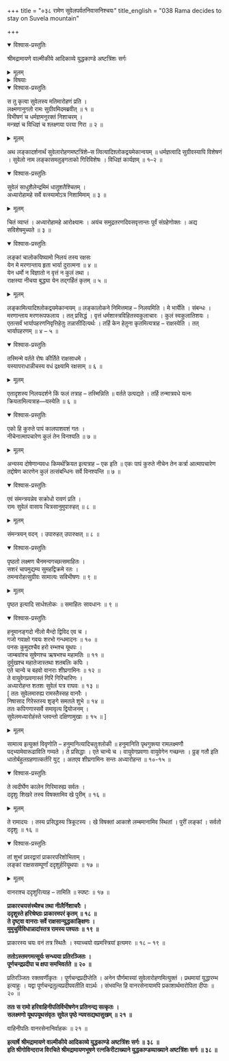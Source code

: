 +++
title = "०३८ रामेण सुवेलपर्वतनिवासनिश्चयः"
title_english = "038 Rama decides to stay on Suvela mountain"

+++

<details open><summary>विश्वास-प्रस्तुतिः</summary>

श्रीमद्रामायणे वाल्मीकीये आदिकाव्ये युद्धकाण्डे अष्टत्रिंशः सर्गः
</details>

<details><summary>मूलम्</summary>

श्रीमद्रामायणे वाल्मीकीये आदिकाव्ये युद्धकाण्डे अष्टत्रिंशः सर्गः
</details>

<details><summary>विषयाः</summary>

सूर्येणास्ताचलारोहणे रामेण सुग्रीवादिभिः सह लङ्कावलोकनाय सुवेलाचलारोहणम् ॥ १ ॥

</details>

<details open><summary>विश्वास-प्रस्तुतिः</summary>

स तु कृत्वा सुवेलस्य मतिमारोहणं प्रति ।  
लक्ष्मणानुगतो रामः सुग्रीवमिदमब्रवीत् ॥ १ ॥  
विभीषणं च धर्मज्ञमनुरक्तं निशाचरम् ।  
मन्त्रज्ञं च विधिज्ञं च श्लक्ष्णया परया गिरा ॥ २ ॥
</details>

<details><summary>मूलम्</summary>

स तु कृत्वा सुवेलस्य मतिमारोहणं प्रति ।  
लक्ष्मणानुगतो रामः सुग्रीवमिदमब्रवीत् ॥ १ ॥  
विभीषणं च धर्मज्ञमनुरक्तं निशाचरम् ।  
मन्त्रज्ञं च विधिज्ञं च श्लक्ष्णया परया गिरा ॥ २ ॥
</details>

अथ लङ्कादर्शनार्थं सुवेलारोहणमष्टत्रिंशे–स त्वित्यादिश्लोकद्वयमेकान्वयम् ॥ धर्मज्ञत्वादि सुग्रीवस्यापि विशेषणं । सुवेलो नाम लङ्कासमतुङ्गताको गिरिविशेषः । विधिज्ञं कार्यज्ञम् ॥ १–२ ॥

<details open><summary>विश्वास-प्रस्तुतिः</summary>

सुवेलं साधुशैलेन्द्रमिमं धातुशतैश्चितम् ।  
अध्यारोहामहे सर्वे वत्स्यामोऽत्र निशामिमाम् ॥ ३ ॥
</details>

<details><summary>मूलम्</summary>

सुवेलं साधुशैलेन्द्रमिमं धातुशतैश्चितम् ।  
अध्यारोहामहे सर्वे वत्स्यामोऽत्र निशामिमाम् ॥ ३ ॥
</details>

चितं व्याप्तं । अध्यारोहामहे आरोक्ष्यामः । अयंच समुद्रतरणदिवसवृत्तान्तः पूर्वं संग्रहेणोक्तः । अद्य सविशेषमुच्यते ॥ ३ ॥

<details open><summary>विश्वास-प्रस्तुतिः</summary>

लङ्कां चालोकयिष्यामो निलयं तस्य रक्षसः   
येन मे मरणान्ताय हृता भार्या दुरात्मना ॥ ४ ॥  
येन धर्मो न विज्ञातो न वृत्तं न कुलं तथा ।  
राक्षस्या नीचया बुद्ध्या येन तद्गर्हितं कृतम् ॥ ५ ॥
</details>

<details><summary>मूलम्</summary>

लङ्कां चालोकयिष्यामो निलयं तस्य रक्षसः   
येन मे मरणान्ताय हृता भार्या दुरात्मना ॥ ४ ॥  
येन धर्मो न विज्ञातो न वृत्तं न कुलं तथा ।  
राक्षस्या नीचया बुद्ध्या येन तद्गर्हितं कृतम् ॥ ५ ॥
</details>

लङ्कामित्यादिश्लोकद्वयमेकान्वयम् ॥ लङ्कालोकने निमित्तमाह – निलयमिति । मे भार्येति । संबन्धः । मरणान्ताय मरणरूपफलाय । तत् प्रसिद्धं । वृत्तं धर्मशास्त्रविहितस्वकुलाचारः । कुलं स्वकुलातिशयः । एतत्सर्वं भार्यापहरणनिवृत्तिहेतुः तन्नासीदित्यर्थः । तर्हि केन हेतुना कृतमित्यत्राह – राक्षस्येति । तत् भार्यापहरणम् ॥ ४ – ५ ॥

<details open><summary>विश्वास-प्रस्तुतिः</summary>

तस्मिन्मे वर्तते रोषः कीर्तिते राक्षसाधमे ।  
यस्यापराधान्नीचस्य वधं द्रक्ष्यामि रक्षसाम् ॥ ६ ॥
</details>

<details><summary>मूलम्</summary>

तस्मिन्मे वर्तते रोषः कीर्तिते राक्षसाधमे ।  
यस्यापराधान्नीचस्य वधं द्रक्ष्यामि रक्षसाम् ॥ ६ ॥
</details>

एतादृशस्य निलयदर्शने किं फलं तत्राह – तस्मिन्निति ॥ वर्तते उत्पद्यते । तर्हि तन्मात्रवधे यत्नः क्रियतामित्यत्राह—यस्येति ॥ ६ ॥

<details open><summary>विश्वास-प्रस्तुतिः</summary>

एको हि कुरुते पापं कालपाशवशं गतः ।  
नीचेनात्मापचारेण कुलं तेन विनश्यति ॥ ७ ॥
</details>

<details><summary>मूलम्</summary>

एको हि कुरुते पापं कालपाशवशं गतः ।  
नीचेनात्मापचारेण कुलं तेन विनश्यति ॥ ७ ॥
</details>

अन्यस्य दोषेणान्यवधः किमर्थक्रियत इत्यत्राह – एक इति ॥ एकः पापं कुरुते नीचेन तेन कर्त्रा आत्मापचारेण तद्दोषेण कारणेन कुलं तत्संबन्धिनः सर्वे विनश्यन्ति ॥ ७ ॥

<details open><summary>विश्वास-प्रस्तुतिः</summary>

एवं संमन्त्रयन्नेव सक्रोधो रावणं प्रति ।  
रामः सुवेलं वासाय चित्रसानुमुपारुहत् ॥ ८ ॥
</details>

<details><summary>मूलम्</summary>

एवं संमन्त्रयन्नेव सक्रोधो रावणं प्रति ।  
रामः सुवेलं वासाय चित्रसानुमुपारुहत् ॥ ८ ॥
</details>

संमन्त्रयन् वदन् । उपारुहत् उपारुक्षत् ॥ ८ ॥

<details open><summary>विश्वास-प्रस्तुतिः</summary>

पृष्ठतो लक्ष्मण चैनमन्वगच्छत्समाहितः ।  
सशरं चापमुद्यम्य सुमहद्विक्रमे रतः ।  
तमन्वरोहत्सुग्रीवः सामात्यः सविभीषणः ॥ ९ ॥
</details>

<details><summary>मूलम्</summary>

पृष्ठतो लक्ष्मण चैनमन्वगच्छत्समाहितः ।  
सशरं चापमुद्यम्य सुमहद्विक्रमे रतः ।  
तमन्वरोहत्सुग्रीवः सामात्यः सविभीषणः ॥ ९ ॥
</details>

पृष्ठत इत्यादि सार्धश्लोकः ॥ समाहितः सावधानः ॥ ९ ॥

<details open><summary>विश्वास-प्रस्तुतिः</summary>

हनूमानङ्गदो नीलो मैन्दो द्विविद एव च ।  
गजो गवाक्षो गवयः शरभो गन्धमादनः ॥ १० ॥  
पनसः कुमुदश्चैव हरो रम्भश्च यूथपः ।  
जाम्बवांश्च सुषेणश्च ऋषभश्च महामतिः ॥ ११ ॥  
दुर्मुखश्च महातेजास्तथा शतबलिः कपिः ।  
एते चान्ये च बहवो वानराः शीघ्रगामिनः ॥ १२ ॥  
ते वायुवेगप्रवणास्तं गिरिं गिरिचारिणः ।  
अध्यारोहन्त शतशः सुवेलं यत्र राघवः ॥ १३ ॥  
\[ ततः सुवेलमारुह्य रामस्तैस्सह वानरैः ।  
निषासाद गिरेस्तस्य शृङ्गे समतले शुभे ॥ १४ ॥  
ततः कपिगणास्सर्वे समावृत्य द्वियोजनम् ।  
सुवेलमध्यारोहंस्ते प्लवन्तो दक्षिणामुखाः ॥ १५ ॥ \]
</details>

<details><summary>मूलम्</summary>

हनूमानङ्गदो नीलो मैन्दो द्विविद एव च ।  
गजो गवाक्षो गवयः शरभो गन्धमादनः ॥ १० ॥  
पनसः कुमुदश्चैव हरो रम्भश्च यूथपः ।  
जाम्बवांश्च सुषेणश्च ऋषभश्च महामतिः ॥ ११ ॥  
दुर्मुखश्च महातेजास्तथा शतबलिः कपिः ।  
एते चान्ये च बहवो वानराः शीघ्रगामिनः ॥ १२ ॥  
ते वायुवेगप्रवणास्तं गिरिं गिरिचारिणः ।  
अध्यारोहन्त शतशः सुवेलं यत्र राघवः ॥ १३ ॥  
\[ ततः सुवेलमारुह्य रामस्तैस्सह वानरैः ।  
निषासाद गिरेस्तस्य शृङ्गे समतले शुभे ॥ १४ ॥  
ततः कपिगणास्सर्वे समावृत्य द्वियोजनम् ।  
सुवेलमध्यारोहंस्ते प्लवन्तो दक्षिणामुखाः ॥ १५ ॥ \]
</details>

सामात्य इत्युक्तं विवृणोति – हनुमानित्यादिचतुःश्लोकी ॥ हनुमानिति पृथगुक्त्या रामलक्ष्मणौ पद्भ्यामेवारूढाविति गम्यते । ते प्रसिद्धाः । एते चान्ये च । वायुवेगप्रवणाः वायुवेगेन गच्छन्तः । प्रुङ् गतौ इति धातोर्बहुलग्रहणात्कर्तरि युट् । अतएव शीघ्रगामिनः सन्तः अध्यारोहन्त ॥ १०-१५ ॥

<details open><summary>विश्वास-प्रस्तुतिः</summary>

ते त्वदीर्घेण कालेन गिरिमारुह्य सर्वतः ।  
ददृशुः शिखरे तस्य विषक्तामिव खे पुरीम् ॥ १६ ॥
</details>

<details><summary>मूलम्</summary>

ते त्वदीर्घेण कालेन गिरिमारुह्य सर्वतः ।  
ददृशुः शिखरे तस्य विषक्तामिव खे पुरीम् ॥ १६ ॥
</details>

ते रामादयः । तस्य प्रसिद्धस्य त्रिकूटस्य । खे विषक्तां आकाशे लम्बमानामिव स्थितां । पुरीं लङ्कां । सर्वतो ददृशुः ॥ १६ ॥

<details open><summary>विश्वास-प्रस्तुतिः</summary>

तां शुभां प्रवरद्वारां प्राकारपरिशोभिताम् ।  
लङ्कां राक्षससम्पूर्णां ददृशुर्हरियूथपाः ॥ १७ ॥
</details>

<details><summary>मूलम्</summary>

तां शुभां प्रवरद्वारां प्राकारपरिशोभिताम् ।  
लङ्कां राक्षससम्पूर्णां ददृशुर्हरियूथपाः ॥ १७ ॥
</details>

वानराश्च ददृशुरित्याह – तामिति ॥ स्पष्टः ॥ १७ ॥



**प्राकारचयसंस्थैश्च तथा नीलैर्निशाचरैः ।  
ददृशुस्ते हरिश्रेष्ठाः प्राकारमपरं कृतम् ॥ १८ ॥  
ते दृष्ट्वा वानराः सर्वे राक्षसान्युद्धकाङ्क्षिणः ।  
मुमुचुर्विविधान्नादांस्तत्र रामस्य पश्यतः ॥** **१९** **॥**

प्राकारस्य चयः वनं तत्र स्थितैः । स्याच्चयो वप्रमस्त्रियां इत्यमरः ॥ १८ – १९ ॥



**ततोऽस्तमगमत्सूर्यः सन्ध्यया प्रतिरञ्जितः** **।  
पूर्णचन्द्रप्रदीपा च क्षपा समभिवर्तते** **॥** **२०** **॥**

प्रतिरञ्जितः रक्तवर्णीकृतः । पूर्णचन्द्रप्रदीप्तेति । अनेन पौर्णमास्यां सुवेलारोहणमित्युक्तं । प्रथमायां युद्धारम्भ इत्याहुः । यद्वा पूर्णचन्द्रतुल्यप्रदीपवतीति वाऽर्थः । संभवन्ति हि वानरसेनायामपि प्रकाशार्थमारोपिता दीपाः ॥ २० ॥



**ततः स रामो हरिवाहिनीपतिर्विभीषणेन प्रतिनन्द्य सत्कृतः** **।  
सलक्ष्मणो यूथपयूथसंवृतः** **सुवेल पृष्ठे न्यवसद्यथासुखम्** **॥** **२१** **॥**

वाहिनीपतिः वानरसेनानिर्वाहकः ॥ २१ ॥



**इत्यार्षे** **श्रीमद्रामायणे वाल्मीकीये आदिकाव्ये युद्धकाण्डे** **अष्टत्रिंशः सर्गः ॥** **३८** **॥  
इति श्रीगोविन्दराज विरचिते श्रीमद्रामायणभूषणे रत्नकिरीटाख्याने युद्धकाण्डव्याख्याने अष्टत्रिंशः सर्गः ॥ ३८ ॥**
